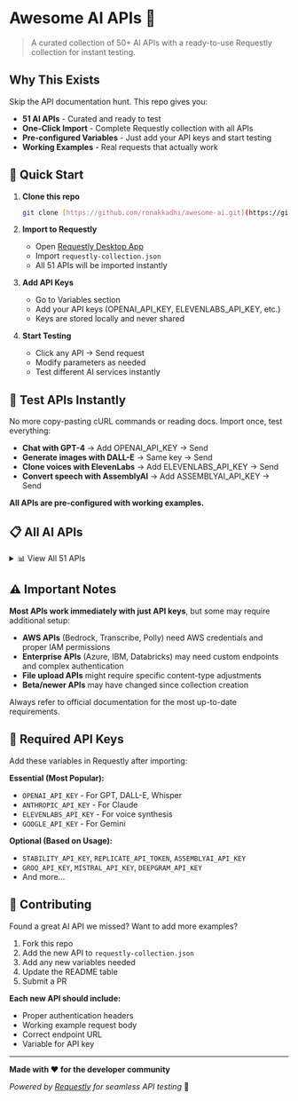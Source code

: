 # Awesome AI APIs 🤖

> A curated collection of 50+ AI APIs with a ready-to-use Requestly collection for instant testing.

## Why This Exists

Skip the API documentation hunt. This repo gives you:
- **51 AI APIs** - Curated and ready to test
- **One-Click Import** - Complete Requestly collection with all APIs
- **Pre-configured Variables** - Just add your API keys and start testing
- **Working Examples** - Real requests that actually work

## 🚀 Quick Start

1. **Clone this repo**
   ```bash
   git clone [https://github.com/ronakkadhi/awesome-ai.git](https://github.com/Ronakkadhi/awesome-ai-apis)
   ```

2. **Import to Requestly**
   - Open [Requestly Desktop App](https://requestly.io/desktop/)
   - Import `requestly-collection.json`
   - All 51 APIs will be imported instantly

3. **Add API Keys**
   - Go to Variables section
   - Add your API keys (OPENAI_API_KEY, ELEVENLABS_API_KEY, etc.)
   - Keys are stored locally and never shared

4. **Start Testing**
   - Click any API → Send request
   - Modify parameters as needed
   - Test different AI services instantly

## 🛝 Test APIs Instantly

No more copy-pasting cURL commands or reading docs. Import once, test everything:

- **Chat with GPT-4** → Add OPENAI_API_KEY → Send
- **Generate images with DALL-E** → Same key → Send  
- **Clone voices with ElevenLabs** → Add ELEVENLABS_API_KEY → Send
- **Convert speech with AssemblyAI** → Add ASSEMBLYAI_API_KEY → Send

**All APIs are pre-configured with working examples.**

## 📋 All AI APIs

<details>
<summary>📊 View All 51 APIs</summary>

| Name | Type | Use Cases | Official Docs |
|------|------|-----------|---------------|
| OpenAI Chat Completions | Chat LLM | General conversation, Q&A, reasoning | [Docs](https://platform.openai.com/docs/api-reference/chat) |
| Anthropic Claude | Chat LLM | General conversation, Q&A, reasoning | [Docs](https://docs.anthropic.com/claude/reference/messages_post) |
| Google Gemini | Multimodal LLM | General conversation, Q&A, reasoning | [Docs](https://ai.google.dev/api/rest) |
| Mistral | Chat LLM | General conversation, Q&A, reasoning | [Docs](https://docs.mistral.ai/api/) |
| Cohere | Chat LLM | General conversation, Q&A, reasoning | [Docs](https://docs.cohere.com/reference/chat) |
| AI21 Labs | Chat LLM | General conversation, Q&A, reasoning | [Docs](https://docs.ai21.com/reference/jamba-complete-api-ref) |
| Perplexity | Chat LLM | General conversation, Q&A, reasoning | [Docs](https://docs.perplexity.ai/reference/post_chat_completions) |
| OpenRouter | LLM Router | Aggregator | [Docs](https://openrouter.ai/docs) |
| Together AI | Chat LLM | General conversation, Q&A, reasoning | [Docs](https://docs.together.ai/reference/chat-completions) |
| Groq | Chat LLM | General conversation, Q&A, reasoning | [Docs](https://console.groq.com/docs/quickstart) |
| DeepSeek | Chat LLM | General conversation, Q&A, reasoning | [Docs](https://platform.deepseek.com/api-docs/) |
| xAI Grok | Chat LLM | General conversation, Q&A, reasoning | [Docs](https://docs.x.ai/api) |
| NVIDIA NIM | Chat LLM | General conversation, Q&A, reasoning | [Docs](https://docs.nvidia.com/nim/) |
| Amazon Bedrock | Model Hub | General conversation, Q&A, reasoning | [Docs](https://docs.aws.amazon.com/bedrock/latest/userguide/what-is-bedrock.html) |
| Azure OpenAI | Chat LLM | General conversation, Q&A, reasoning | [Docs](https://learn.microsoft.com/en-us/azure/ai-services/openai/) |
| IBM watsonx.ai | Chat LLM | General conversation, Q&A, reasoning | [Docs](https://cloud.ibm.com/apidocs/watsonx-ai) |
| Databricks Mosaic AI | Gateway | General conversation, Q&A, reasoning | [Docs](https://docs.databricks.com/en/machine-learning/model-serving/ai-gateway.html) |
| OpenAI DALL·E | Image Generation | Image Generation | [Docs](https://platform.openai.com/docs/api-reference/images) |
| Stability AI | Image Generation | Image Generation | [Docs](https://platform.stability.ai/docs/api-reference) |
| Replicate | Model Inference | AI Aggregator | [Docs](https://replicate.com/docs/reference/http) |
| Hugging Face | Model Inference | AI Aggregator | [Docs](https://huggingface.co/docs/api-inference) |
| OpenAI Speech-to-Text | Speech-to-Text | Speech Transcription | [Docs](https://platform.openai.com/docs/api-reference/audio) |
| OpenAI Text-to-Speech | Text-to-Speech | Speech Synthesis | [Docs](https://platform.openai.com/docs/api-reference/audio) |
| Deepgram | Speech-to-Text | Speech Transcription | [Docs](https://developers.deepgram.com/reference/listen-live) |
| AssemblyAI | Speech-to-Text | Speech Transcription | [Docs](https://www.assemblyai.com/docs/api-reference) |
| Speechmatics | Speech-to-Text | Speech Transcription | [Docs](https://docs.speechmatics.com/introduction) |
| ElevenLabs | Text-to-Speech | Speech Synthesis | [Docs](https://elevenlabs.io/docs/api-reference) |
| PlayHT | Text-to-Speech | Speech Synthesis | [Docs](https://docs.play.ht/reference/api-getting-started) |
| GPT-4o | Multimodal | Text + Image + Audio | [Docs](https://platform.openai.com/docs/models/gpt-4o) |
| Gemini Vision | Multimodal | Text + Image | [Docs](https://ai.google.dev/gemini-api/docs/vision) |
| Perplexity Vision | Multimodal | Text + Image | [Docs](https://docs.perplexity.ai/reference/post_chat_completions) |
| NVIDIA NIM Multimodal | Multimodal | Text + Image | [Docs](https://docs.nvidia.com/nim/) |
| Poe | Chat LLM | AI Aggregator | [Docs](https://developer.poe.com/server-bots/quick-start) |
| Meta LLaMA 2 | Chat LLM | General conversation, Q&A, reasoning | [Docs](https://llama.meta.com/docs/) |
| Stability AI Retro | Image-to-Image | Image Generation | [Docs](https://platform.stability.ai/docs/api-reference) |
| OpenAI Image Edits | Image Edit | Image Generation | [Docs](https://platform.openai.com/docs/api-reference/images/createEdit) |
| OpenAI Image Variations | Image Variation | Image Generation | [Docs](https://platform.openai.com/docs/api-reference/images/createVariation) |
| Replicate Text-to-Image | Image Generation | Image Generation | [Docs](https://replicate.com/docs/reference/http) |
| Runway Gen-2 | Video Generation | Video Generation | [Docs](https://docs.runwayml.com/reference/inferences) |
| Amazon Transcribe | Speech-to-Text | Speech Transcription | [Docs](https://docs.aws.amazon.com/transcribe/) |
| Amazon Polly | Text-to-Speech | Speech Synthesis | [Docs](https://docs.aws.amazon.com/polly/) |
| ElevenLabs Voice Cloning | Voice Synthesis | Voice Cloning | [Docs](https://elevenlabs.io/docs/api-reference) |
| Play.ht Voice API | Voice Synthesis | Voice Synthesis | [Docs](https://docs.play.ht/reference/api-getting-started) |
| Rev.ai | Speech-to-Text | Speech Transcription | [Docs](https://docs.rev.ai/api/asynchronous/) |
| Whisper API | Speech Transcription | Speech Transcription | [Docs](https://platform.openai.com/docs/api-reference/audio) |
| AssemblyAI Summarize | Audio Summary | Speech Analysis | [Docs](https://www.assemblyai.com/docs/api-reference) |
| Descript Overdub | Voice Cloning | Voice Synthesis | [Docs](https://www.descript.com/api) |
| OpenAI Audio Translations | Speech Translation | Speech Translation | [Docs](https://platform.openai.com/docs/api-reference/audio) |
| Azure Speech-to-Text | Speech-to-Text | Speech Transcription | [Docs](https://docs.microsoft.com/en-us/azure/cognitive-services/speech-service/) |
| Azure Text-to-Speech | Text-to-Speech | Speech Synthesis | [Docs](https://docs.microsoft.com/en-us/azure/cognitive-services/speech-service/) |
| Murf AI Voice | Voiceover Generation | Speech Synthesis | [Docs](https://murf.ai/resources/api-documentation/) |

</details>

## ⚠️ Important Notes

**Most APIs work immediately with just API keys**, but some may require additional setup:

- **AWS APIs** (Bedrock, Transcribe, Polly) need AWS credentials and proper IAM permissions
- **Enterprise APIs** (Azure, IBM, Databricks) may need custom endpoints and complex authentication  
- **File upload APIs** might require specific content-type adjustments
- **Beta/newer APIs** may have changed since collection creation

Always refer to official documentation for the most up-to-date requirements.

## 🔑 Required API Keys

Add these variables in Requestly after importing:

**Essential (Most Popular):**
- `OPENAI_API_KEY` - For GPT, DALL-E, Whisper
- `ANTHROPIC_API_KEY` - For Claude  
- `ELEVENLABS_API_KEY` - For voice synthesis
- `GOOGLE_API_KEY` - For Gemini

**Optional (Based on Usage):**
- `STABILITY_API_KEY`, `REPLICATE_API_TOKEN`, `ASSEMBLYAI_API_KEY`
- `GROQ_API_KEY`, `MISTRAL_API_KEY`, `DEEPGRAM_API_KEY`
- And more... 

</details>

## 🤝 Contributing

Found a great AI API we missed? Want to add more examples?

1. Fork this repo
2. Add the new API to `requestly-collection.json`
3. Add any new variables needed
4. Update the README table
5. Submit a PR

**Each new API should include:**
- Proper authentication headers
- Working example request body
- Correct endpoint URL
- Variable for API key

---

**Made with ❤️ for the developer community**

*Powered by [Requestly](https://requestly.io) for seamless API testing* 🚀
